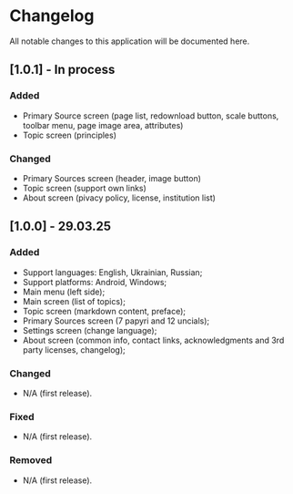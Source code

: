 # Changelog

All notable changes to this application will be documented here.

## [1.0.1] - In process

### Added

- Primary Source screen (page list, redownload button, scale buttons, toolbar menu, page image area, attributes)
- Topic screen (principles)

### Changed

- Primary Sources screen (header, image button)
- Topic screen (support own links)
- About screen (pivacy policy, license, institution list)

## [1.0.0] - 29.03.25

### Added

- Support languages: English, Ukrainian, Russian;
- Support platforms: Android, Windows;
- Main menu (left side);
- Main screen (list of topics);
- Topic screen (markdown content, preface);
- Primary Sources screen (7 papyri and 12 uncials);
- Settings screen (change language);
- About screen (common info, contact links, acknowledgments and 3rd party licenses, changelog);

### Changed

- N/A (first release).

### Fixed

- N/A (first release).

### Removed

- N/A (first release).
